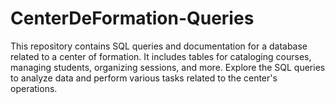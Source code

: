 # CenterDeFormation-Queries
This repository contains SQL queries and documentation for a database related to a center of formation. It includes tables for cataloging courses, managing students, organizing sessions, and more. Explore the SQL queries to analyze data and perform various tasks related to the center's operations.
